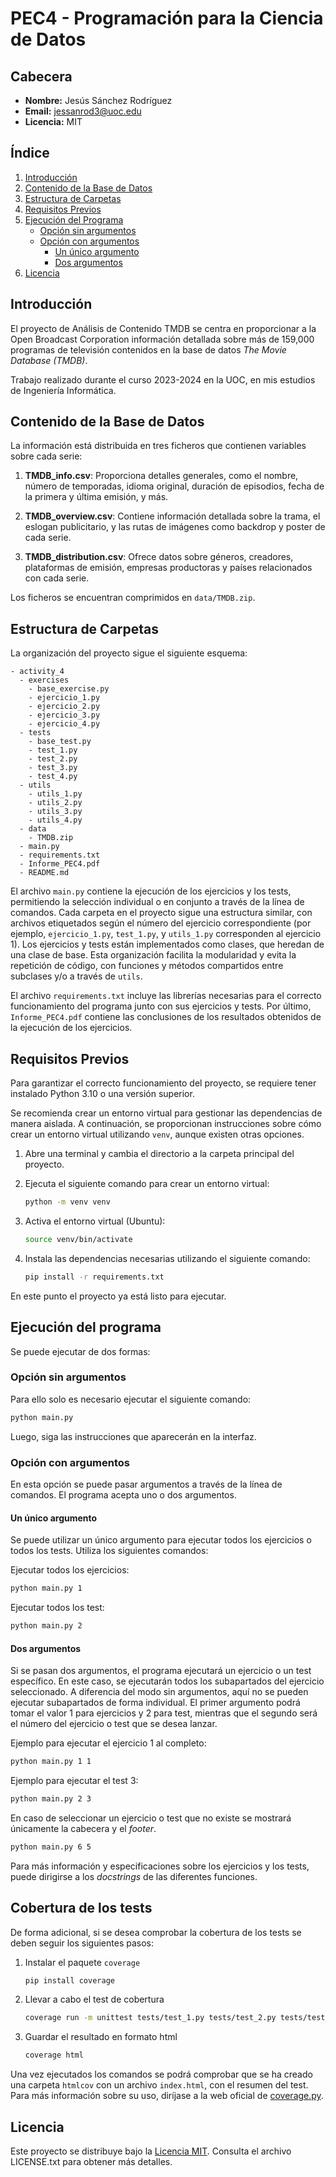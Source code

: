 # PEC4 - Programación para la Ciencia de Datos

## Cabecera

- **Nombre:** Jesús Sánchez Rodríguez
- **Email:** jessanrod3@uoc.edu
- **Licencia:** MIT

## Índice

1. [Introducción](#introducción)
2. [Contenido de la Base de Datos](#contenido-de-la-base-de-datos)
3. [Estructura de Carpetas](#estructura-de-carpetas)
4. [Requisitos Previos](#requisitos-previos)
5. [Ejecución del Programa](#ejecución-del-programa)
   - [Opción sin argumentos](#opción-sin-argumentos)
   - [Opción con argumentos](#opción-con-argumentos)
      - [Un único argumento](#un-único-argumento)
      - [Dos argumentos](#dos-argumentos)
6. [Licencia](#licencia)

## Introducción

El proyecto de Análisis de Contenido TMDB se centra en proporcionar a la Open Broadcast Corporation 
información detallada sobre más de 159,000 programas de televisión contenidos en la base de datos 
*The Movie Database (TMDB)*.

Trabajo realizado durante el curso 2023-2024 en la UOC, en mis estudios de Ingeniería Informática.

## Contenido de la Base de Datos

La información está distribuida en tres ficheros que contienen variables sobre cada serie:

1. **TMDB_info.csv**: Proporciona detalles generales, como el nombre, número de temporadas, idioma original, duración de episodios, fecha de la primera y última emisión, y más.

2. **TMDB_overview.csv**: Contiene información detallada sobre la trama, el eslogan publicitario, y las rutas de imágenes como backdrop y poster de cada serie.

3. **TMDB_distribution.csv**: Ofrece datos sobre géneros, creadores, plataformas de emisión, empresas productoras y países relacionados con cada serie.

Los ficheros se encuentran comprimidos en `data/TMDB.zip`.

## Estructura de Carpetas

La organización del proyecto sigue el siguiente esquema:

```
- activity_4
  - exercises
    - base_exercise.py
    - ejercicio_1.py
    - ejercicio_2.py
    - ejercicio_3.py
    - ejercicio_4.py
  - tests
    - base_test.py
    - test_1.py
    - test_2.py
    - test_3.py
    - test_4.py
  - utils
    - utils_1.py
    - utils_2.py
    - utils_3.py
    - utils_4.py
  - data
    - TMDB.zip
  - main.py
  - requirements.txt
  - Informe_PEC4.pdf
  - README.md
```


El archivo `main.py` contiene la ejecución de los ejercicios y los tests, 
permitiendo la selección individual o en conjunto a través de la línea de comandos. 
Cada carpeta en el proyecto sigue una estructura similar, con archivos etiquetados 
según el número del ejercicio correspondiente (por ejemplo, `ejercicio_1.py`, `test_1.py`, y 
`utils_1.py` corresponden al ejercicio 1). Los ejercicios y tests están implementados
como clases, que heredan de una clase de base. Esta organización facilita la modularidad y evita
la repetición de código, con funciones y métodos compartidos entre subclases y/o a través de `utils`.

El archivo `requirements.txt` incluye las librerías necesarias para el correcto funcionamiento 
del programa junto con sus ejercicios y tests. Por último, `Informe_PEC4.pdf` contiene las conclusiones
de los resultados obtenidos de la ejecución de los ejercicios.

## Requisitos Previos

Para garantizar el correcto funcionamiento del proyecto, se requiere tener instalado Python 3.10 
o una versión superior.

Se recomienda crear un entorno virtual para gestionar las dependencias de manera aislada. 
A continuación, se proporcionan instrucciones sobre cómo crear un entorno virtual utilizando `venv`,
aunque existen otras opciones.

1. Abre una terminal y cambia el directorio a la carpeta principal del proyecto.
2. Ejecuta el siguiente comando para crear un entorno virtual:

    ```bash
    python -m venv venv
    ```

3. Activa el entorno virtual (Ubuntu):

    ```bash
    source venv/bin/activate
    ```

4. Instala las dependencias necesarias utilizando el siguiente comando:

    ```bash
    pip install -r requirements.txt
    ```

En este punto el proyecto ya está listo para ejecutar.

## Ejecución del programa

Se puede ejecutar de dos formas:

### Opción sin argumentos

Para ello solo es necesario ejecutar el siguiente comando:

```bash
python main.py
```

Luego, siga las instrucciones que aparecerán en la interfaz.

### Opción con argumentos

En esta opción se puede pasar argumentos a través de la línea de comandos. El programa acepta uno o dos argumentos.

#### Un único argumento

Se puede utilizar un único argumento para ejecutar todos los ejercicios o todos los tests. Utiliza los siguientes comandos:

Ejecutar todos los ejercicios:

```bash
python main.py 1
```

Ejecutar todos los test:

```bash
python main.py 2
```

#### Dos argumentos

Si se pasan dos argumentos, el programa ejecutará un ejercicio o un test específico. En este caso, se ejecutarán todos 
los subapartados del ejercicio seleccionado. A diferencia del modo sin argumentos, aquí no se pueden ejecutar 
subapartados de forma individual. El primer argumento podrá tomar el valor 1 para ejercicios y 2 para test,
mientras que el segundo será el número del ejercicio o test que se desea lanzar.

Ejemplo para ejecutar el ejercicio 1 al completo:

```bash
python main.py 1 1
```

Ejemplo para ejecutar el test 3:

```bash
python main.py 2 3
```

En caso de seleccionar un ejercicio o test que no existe se mostrará únicamente la cabecera y el *footer*.

```bash
python main.py 6 5
```

Para más información y especificaciones sobre los ejercicios y los tests, puede dirigirse a los 
*docstrings* de las diferentes funciones.

## Cobertura de los tests

De forma adicional, si se desea comprobar la cobertura de los tests se deben seguir los siguientes pasos:

1. Instalar el paquete `coverage`
   ```bash
   pip install coverage
   ```
2. Llevar a cabo el test de cobertura
    ```bash
   coverage run -m unittest tests/test_1.py tests/test_2.py tests/test_3.py tests/test_4.py
    ```
3. Guardar el resultado en formato html
    ```bash
   coverage html
    ```

Una vez ejecutados los comandos se podrá comprobar que se ha creado una carpeta `htmlcov` con un archivo 
`index.html`, con el resumen del test. Para más información sobre su uso, diríjase a la web oficial de 
[coverage.py](https://coverage.readthedocs.io/en/coverage-5.3/).

## Licencia

Este proyecto se distribuye bajo la [Licencia MIT](https://opensource.org/license/mit/). Consulta el archivo LICENSE.txt para obtener más detalles.
